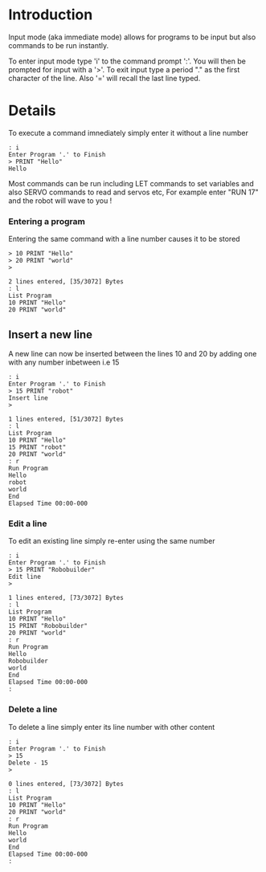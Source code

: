 # Introduction #

Input mode (aka immediate mode) allows for programs to be input but also commands to be run instantly.

To enter input mode type 'i' to the command prompt ':'. You will then be prompted for input with a '>'.  To exit input type a period "." as the first character of the line. Also '=' will recall the last line typed.

# Details #

To execute a command imnediately simply enter it without a line number
```
: i
Enter Program '.' to Finish
> PRINT "Hello"
Hello
```

Most commands can be run including LET commands to set variables and also SERVO commands to read and servos etc, For example enter "RUN 17" and the robot will wave to you !

### Entering a program ###

Entering the same command with a line number causes it to be stored
```
> 10 PRINT "Hello"
> 20 PRINT "world"
> 

2 lines entered, [35/3072] Bytes
: l
List Program 
10 PRINT "Hello"
20 PRINT "world"

```

## Insert a new line ##

A new line can now be inserted between the lines 10 and 20 by adding one with any number inbetween i.e 15

```
: i
Enter Program '.' to Finish
> 15 PRINT "robot"
Insert line
> 

1 lines entered, [51/3072] Bytes
: l
List Program 
10 PRINT "Hello"
15 PRINT "robot"
20 PRINT "world"
: r
Run Program 
Hello
robot
world
End
Elapsed Time 00:00-000

```

### Edit a line ###

To edit an existing line simply re-enter using the same number
```
: i
Enter Program '.' to Finish
> 15 PRINT "Robobuilder"
Edit line
> 

1 lines entered, [73/3072] Bytes
: l
List Program 
10 PRINT "Hello"
15 PRINT "Robobuilder"
20 PRINT "world"
: r
Run Program 
Hello
Robobuilder
world
End
Elapsed Time 00:00-000
: 
```

### Delete a line ###

To delete a line simply enter its line number with other content
```
: i
Enter Program '.' to Finish
> 15
Delete - 15
> 

0 lines entered, [73/3072] Bytes
: l
List Program 
10 PRINT "Hello"
20 PRINT "world"
: r
Run Program 
Hello
world
End
Elapsed Time 00:00-000
: 
```